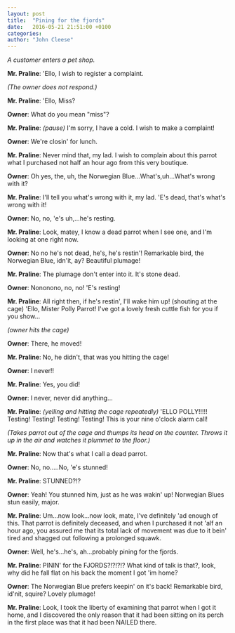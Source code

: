 ```yaml
---
layout: post
title:  "Pining for the fjords"
date:   2016-05-21 21:51:00 +0100
categories:
author: "John Cleese"
---
```

*A customer enters a pet shop.*

**Mr. Praline**: 'Ello, I wish to register a complaint.

*(The owner does not respond.)*

**Mr. Praline**: 'Ello, Miss?

**Owner**: What do you mean "miss"?

**Mr. Praline**: *(pause)* I'm sorry, I have a cold. I wish to make a complaint!

**Owner**: We're closin' for lunch.

**Mr. Praline**: Never mind that, my lad. I wish to complain about this parrot what I purchased not half an hour ago from this very boutique.

**Owner**: Oh yes, the, uh, the Norwegian Blue...What's,uh...What's wrong with it?

**Mr. Praline**: I'll tell you what's wrong with it, my lad. 'E's dead, that's what's wrong with it!

**Owner**: No, no, 'e's uh,...he's resting.

**Mr. Praline**: Look, matey, I know a dead parrot when I see one, and I'm looking at one right now.

**Owner**: No no he's not dead, he's, he's restin'! Remarkable bird, the Norwegian Blue, idn'it, ay? Beautiful plumage!

**Mr. Praline**: The plumage don't enter into it. It's stone dead.

**Owner**: Nononono, no, no! 'E's resting!

**Mr. Praline**: All right then, if he's restin', I'll wake him up! (shouting at the cage) 'Ello, Mister Polly Parrot! I've got a lovely fresh cuttle fish for you if you show...

*(owner hits the cage)*

**Owner**: There, he moved!

**Mr. Praline**: No, he didn't, that was you hitting the cage!

**Owner**: I never!!

**Mr. Praline**: Yes, you did!

**Owner**: I never, never did anything...

**Mr. Praline**: *(yelling and hitting the cage repeatedly)* 'ELLO POLLY!!!!! Testing! Testing! Testing! Testing! This is your nine o'clock alarm call!

*(Takes parrot out of the cage and thumps its head on the counter. Throws it up in the air and watches it plummet to the floor.)*

**Mr. Praline**: Now that's what I call a dead parrot.

**Owner**: No, no.....No, 'e's stunned!

**Mr. Praline**: STUNNED?!?

**Owner**: Yeah! You stunned him, just as he was wakin' up! Norwegian Blues stun easily, major.

**Mr. Praline**: Um...now look...now look, mate, I've definitely 'ad enough of this. That parrot is definitely deceased, and when I purchased it not 'alf an hour ago, you assured me that its total lack of movement was due to it bein' tired and shagged out following a prolonged squawk.

**Owner**: Well, he's...he's, ah...probably pining for the fjords.

**Mr. Praline**: PININ' for the FJORDS?!?!?!? What kind of talk is that?, look, why did he fall flat on his back the moment I got 'im home?

**Owner**: The Norwegian Blue prefers keepin' on it's back! Remarkable bird, id'nit, squire? Lovely plumage!

**Mr. Praline**: Look, I took the liberty of examining that parrot when I got it home, and I discovered the only reason that it had been sitting on its perch in the first place was that it had been NAILED there.
